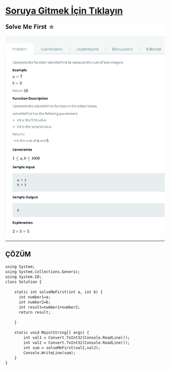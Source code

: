 # [Soruya Gitmek İçin Tıklayın](https://www.hackerrank.com/challenges/solve-me-first/problem)

![Soru](https://github.com/devrimmehmet/Kodluyoruz-Bootcamp-134/blob/master/HackerRank/1-solve-me-first/SolveMeFirst.png?raw=true)    

---    
ÇÖZÜM
---

    using System;
    using System.Collections.Generic;
    using System.IO;
    class Solution {

        static int solveMeFirst(int a, int b) { 
          int number1=a;
          int number2=b;
          int result=number1+number2;
          return result;

        }

        static void Main(String[] args) {
            int val1 = Convert.ToInt32(Console.ReadLine());
            int val2 = Convert.ToInt32(Console.ReadLine());
            int sum = solveMeFirst(val1,val2);
            Console.WriteLine(sum);
        }
    }      
